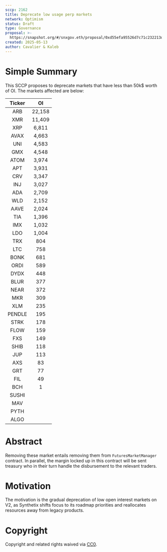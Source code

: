 ```yaml
---
sccp: 2162
title: Deprecate low usage perp markets
network: Optimism
status: Draft
type: Governance
proposal: >-
  https://snapshot.org/#/snxgov.eth/proposal/0xd55efa95526d7c71c232213dc64af8408e7bf529905a55b37173dde563fb38a2
created: 2025-05-13
author: Cavalier & Kaleb
---
```


# Simple Summary

This SCCP proposes to deprecate markets that have less than 50k$ worth of OI. The markets affected are below:

| **Ticker** | **OI** |
|:----------:|:------:|
|     ARB    | 22,158 |
|     XMR    | 11,409 |
|     XRP    |  6,811 |
|    AVAX    |  4,663 |
|     UNI    |  4,583 |
|     GMX    |  4,548 |
|    ATOM    |  3,974 |
|     APT    |  3,931 |
|     CRV    |  3,347 |
|     INJ    |  3,027 |
|     ADA    |  2,709 |
|     WLD    |  2,152 |
|    AAVE    |  2,024 |
|     TIA    |  1,396 |
|     IMX    |  1,032 |
|     LDO    |  1,004 |
|     TRX    |   804  |
|     LTC    |   758  |
|    BONK    |   681  |
|    ORDI    |   589  |
|    DYDX    |   448  |
|    BLUR    |   377  |
|    NEAR    |   372  |
|     MKR    |   309  |
|     XLM    |   235  |
|   PENDLE   |   195  |
|    STRK    |   178  |
|    FLOW    |   159  |
|     FXS    |   149  |
|    SHIB    |   118  |
|     JUP    |   113  |
|     AXS    |   83   |
|     GRT    |   77   |
|     FIL    |   49   |
|     BCH    |    1   |
|    SUSHI   |        |
|     MAV    |        |
|    PYTH    |        |
|    ALGO    |        | 


# Abstract

Removing these market entails removing them from `FuturesMarketManager` contract.  In parallel, the margin locked up in this contract will be sent treasury who in their turn handle the disbursement to the relevant traders.


# Motivation

The motivation is the gradual deprecation of low open interest markets on V2, as Synthetix shifts focus to its roadmap priorities and reallocates resources away from legacy products.


# Copyright
Copyright and related rights waived via [CC0](https://creativecommons.org/publicdomain/zero/1.0/).
